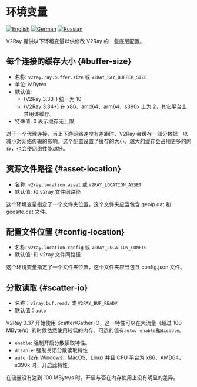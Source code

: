 # 环境变量

[![English][1]][2] [![German][3]][4] [![Russian][5]][6]

[1]: ../resources/english.svg
[2]: https://www.v2ray.com/en/configuration/env.html
[3]: ../resources/german.svg
[4]: https://www.v2ray.com/de/configuration/env.html
[5]: ../resources/russian.svg
[6]: https://www.v2ray.com/ru/configuration/env.html

V2Ray 提供以下环境变量以供修改 V2Ray 的一些底层配置。

## 每个连接的缓存大小 {#buffer-size}

* 名称: `v2ray.ray.buffer.size` 或 `V2RAY_RAY_BUFFER_SIZE`
* 单位: MBytes
* 默认值:
  * (V2Ray 3.33-) 统一为 10
  * (V2Ray 3.34+) 在 x86、amd64、arm64、s390x 上为 2，其它平台上禁用该缓存。
* 特殊值: 0 表示缓存无上限

对于一个代理连接，当上下游网络速度有差距时，V2Ray 会缓存一部分数据，以减小对网络传输的影响。这个配置设置了缓存的大小，越大的缓存会占用更多的内存，也会使网络性能越好。

## 资源文件路径 {#asset-location}

* 名称: `v2ray.location.asset` 或 `V2RAY_LOCATION_ASSET`
* 默认值: 和 v2ray 文件同路径

这个环境变量指定了一个文件夹位置，这个文件夹应当包含 geoip.dat 和 geosite.dat 文件。

## 配置文件位置 {#config-location}

* 名称: `v2ray.location.config` 或 `V2RAY_LOCATION_CONFIG`
* 默认值: 和 v2ray 文件同路径

这个环境变量指定了一个文件夹位置，这个文件夹应当包含 config.json 文件。

## 分散读取 {#scatter-io}

* 名称：`v2ray.buf.readv` 或 `V2RAY_BUF_READV`
* 默认值：`auto`

V2Ray 3.37 开始使用 Scatter/Gather IO，这一特性可以在大流量（超过 100 MByte/s）的时候依然使用较低的内存。可选的值有`auto`、`enable`和`disable`。

* `enable`: 强制开启分散读取特性。
* `disable`: 强制关闭分散读取特性
* `auto`: 仅在 Windows、MacOS、Linux 并且 CPU 平台为 x86、AMD64、s390x 时，开启此特性。

在流量没有达到 100 MByte/s 时，开启与否在内存使用上没有明显的差异。
